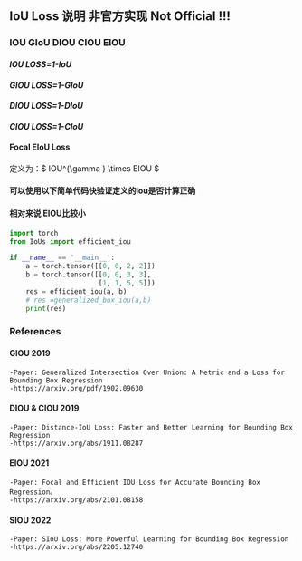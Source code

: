  ## IoU Loss 说明 非官方实现 Not Official !!!
 ### IOU GIoU DIOU CIOU EIOU 
 #### *IOU LOSS=1-IoU*
 #### *GIOU LOSS=1-GIoU*
 #### *DIOU LOSS=1-DIoU*
 #### *CIOU LOSS=1-CIoU*
 #### Focal EIoU Loss
 定义为：$ IOU^{\gamma } \times EIOU $

 #### 可以使用以下简单代码快验证定义的iou是否计算正确
 #### 相对来说 EIOU比较小
```python
import torch
from IoUs import efficient_iou

if __name__ == '__main__':
    a = torch.tensor([[0, 0, 2, 2]])
    b = torch.tensor([[0, 0, 3, 3],
                      [1, 1, 5, 5]])
    res = efficient_iou(a, b)
    # res =generalized_box_iou(a,b)
    print(res)
```

 ### References

 #### GIOU 2019
    -Paper: Generalized Intersection Over Union: A Metric and a Loss for Bounding Box Regression
    -https://arxiv.org/pdf/1902.09630

#### DIOU & CIOU 2019
    -Paper: Distance-IoU Loss: Faster and Better Learning for Bounding Box Regression 
    -https://arxiv.org/abs/1911.08287

#### EIOU 2021
    -Paper: Focal and Efficient IOU Loss for Accurate Bounding Box Regression。
    -https://arxiv.org/abs/2101.08158

#### SIOU 2022
    -Paper: SIoU Loss: More Powerful Learning for Bounding Box Regression
    -https://arxiv.org/abs/2205.12740


